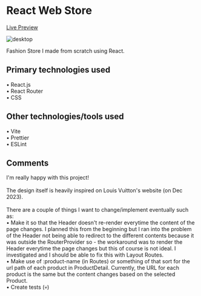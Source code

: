 # React Web Store

[Live Preview](https://shopping-cart-sepia-eight.vercel.app/)

![desktop](https://github.com/johnnynava/shopping-cart/assets/137064281/bdb1807c-9098-4205-9ba6-9324003914d3)


Fashion Store I made from scratch using React.

## Primary technologies used
• React.js
<br>
• React Router
<br>
• CSS

## Other technologies/tools used
• Vite
<br>
• Prettier
<br>
• ESLint

## Comments

I'm really happy with this project!
<br>
<br>
The design itself is heavily inspired on Louis Vuitton's website (on Dec 2023).
<br>
<br>
There are a couple of things I want to change/implement eventually such as:
<br>
• Make it so that the Header doesn't re-render everytime the content of the page changes. I planned this from the beginning but I ran into the problem of the Header not being able to redirect to the different contents because it was outside the RouterProvider so - the workaround was to render the Header everytime the page changes but this of course is not ideal. I investigated and I should be able to fix this with Layout Routes.
<br>
• Make use of :product-name (in Routes) or something of that sort for the url path of each product in ProductDetail. Currently, the URL for each product is the same but the content changes based on the selected Product.
<br>
• Create tests (💀)

